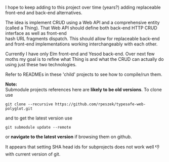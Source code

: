 
I hope to keep adding to this project over time (years?) adding replaceable 
front-end and back-end alternatives.

The idea is implement CRUD using a Web API and a comprehensive entity (called a Thing).
That Web API should define both back-end HTTP CRUD interface as well as front-end  
hash URL fragments dispatch. This should allow for replaceable back-end and front-end implementations
working interchangeably with each other.

Currently I have only Elm front-end and Yesod back-end.
Over next few moths my goal is to refine what Thing is and what the CRUD can actually do using just 
these two technologies.

Refer to READMEs in these 'child' projects to see how to compile/run them.

__Note:__  
Submodule projects references here are __likely to be old versions__. To clone use
```
git clone --recursive https://github.com/rpeszek/typesafe-web-polyglot.git
```
and to get the latest version use
```
git submodule update --remote
```
or __navigate to the latest version__ if browsing them on github.  

It appears that setting SHA head ids for subprojects does not work well :-1: with current version of git.
 
